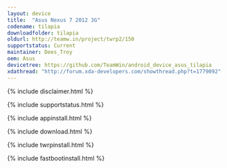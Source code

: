 ```yaml
---
layout: device
title:  "Asus Nexus 7 2012 3G"
codename: tilapia
downloadfolder: tilapia
oldurl: http://teamw.in/project/twrp2/150
supportstatus: Current
maintainer: Dees_Troy
oem: Asus
devicetree: https://github.com/TeamWin/android_device_asus_tilapia
xdathread: "http://forum.xda-developers.com/showthread.php?t=1779092"
---
```


{% include disclaimer.html %}

{% include supportstatus.html %}

{% include appinstall.html %}

{% include download.html %}

{% include twrpinstall.html %}

{% include fastbootinstall.html %}
